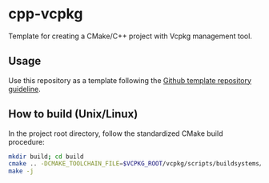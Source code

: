 # cpp-vcpkg

Template for creating a CMake/C++ project with Vcpkg management tool.

## Usage

Use this repository as a template following the [Github template repository guideline](https://docs.github.com/en/repositories/creating-and-managing-repositories/creating-a-repository-from-a-template).

## How to build (Unix/Linux)

In the project root directory, follow the standardized CMake build procedure:

```bash
mkdir build; cd build
cmake .. -DCMAKE_TOOLCHAIN_FILE=$VCPKG_ROOT/vcpkg/scripts/buildsystems/vcpkg.cmake -DCMAKE_EXPORT_COMPILE_COMMANDS=1
make -j
```
